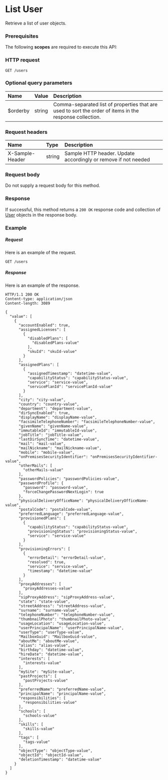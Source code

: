 # List User

Retrieve a list of user objects.
### Prerequisites
The following **scopes** are required to execute this API: 
### HTTP request
<!-- { "blockType": "ignored" } -->
```http
GET /users
```
### Optional query parameters
|Name|Value|Description|
|:---------------|:--------|:-------|
|$orderby|string|Comma-separated list of properties that are used to sort the order of items in the response collection.|

### Request headers
| Name       | Type | Description|
|:-----------|:------|:----------|
| X-Sample-Header  | string  | Sample HTTP header. Update accordingly or remove if not needed|

### Request body
Do not supply a request body for this method.
### Response
If successful, this method returns a `200 OK` response code and collection of [User](../resources/user.md) objects in the response body.
### Example
##### Request
Here is an example of the request.
<!-- {
  "blockType": "request",
  "name": "get_users"
}-->
```http
GET /users
```
##### Response
Here is an example of the response.
<!-- {
  "blockType": "response",
  "truncated": false,
  "@odata.type": "microsoft.graph.user",
  "isCollection": true
} -->
```http
HTTP/1.1 200 OK
Content-type: application/json
Content-length: 3089

{
  "value": [
    {
      "accountEnabled": true,
      "assignedLicenses": [
        {
          "disabledPlans": [
            "disabledPlans-value"
          ],
          "skuId": "skuId-value"
        }
      ],
      "assignedPlans": [
        {
          "assignedTimestamp": "datetime-value",
          "capabilityStatus": "capabilityStatus-value",
          "service": "service-value",
          "servicePlanId": "servicePlanId-value"
        }
      ],
      "city": "city-value",
      "country": "country-value",
      "department": "department-value",
      "dirSyncEnabled": true,
      "displayName": "displayName-value",
      "facsimileTelephoneNumber": "facsimileTelephoneNumber-value",
      "givenName": "givenName-value",
      "immutableId": "immutableId-value",
      "jobTitle": "jobTitle-value",
      "lastDirSyncTime": "datetime-value",
      "mail": "mail-value",
      "mailNickname": "mailNickname-value",
      "mobile": "mobile-value",
      "onPremisesSecurityIdentifier": "onPremisesSecurityIdentifier-value",
      "otherMails": [
        "otherMails-value"
      ],
      "passwordPolicies": "passwordPolicies-value",
      "passwordProfile": {
        "password": "password-value",
        "forceChangePasswordNextLogin": true
      },
      "physicalDeliveryOfficeName": "physicalDeliveryOfficeName-value",
      "postalCode": "postalCode-value",
      "preferredLanguage": "preferredLanguage-value",
      "provisionedPlans": [
        {
          "capabilityStatus": "capabilityStatus-value",
          "provisioningStatus": "provisioningStatus-value",
          "service": "service-value"
        }
      ],
      "provisioningErrors": [
        {
          "errorDetail": "errorDetail-value",
          "resolved": true,
          "service": "service-value",
          "timestamp": "datetime-value"
        }
      ],
      "proxyAddresses": [
        "proxyAddresses-value"
      ],
      "sipProxyAddress": "sipProxyAddress-value",
      "state": "state-value",
      "streetAddress": "streetAddress-value",
      "surname": "surname-value",
      "telephoneNumber": "telephoneNumber-value",
      "thumbnailPhoto": "thumbnailPhoto-value",
      "usageLocation": "usageLocation-value",
      "userPrincipalName": "userPrincipalName-value",
      "userType": "userType-value",
      "MailboxGuid": "MailboxGuid-value",
      "aboutMe": "aboutMe-value",
      "alias": "alias-value",
      "birthday": "datetime-value",
      "hireDate": "datetime-value",
      "interests": [
        "interests-value"
      ],
      "mySite": "mySite-value",
      "pastProjects": [
        "pastProjects-value"
      ],
      "preferredName": "preferredName-value",
      "principalName": "principalName-value",
      "responsibilities": [
        "responsibilities-value"
      ],
      "schools": [
        "schools-value"
      ],
      "skills": [
        "skills-value"
      ],
      "tags": [
        "tags-value"
      ],
      "objectType": "objectType-value",
      "objectId": "objectId-value",
      "deletionTimestamp": "datetime-value"
    }
  ]
}
```

<!-- uuid: 290165c4-32be-4121-a05f-92cd6b8d01bc
2015-10-19 09:07:27 UTC -->
<!-- {
  "type": "#page.annotation",
  "description": "List User",
  "keywords": "",
  "section": "documentation",
  "tocPath": ""
}-->